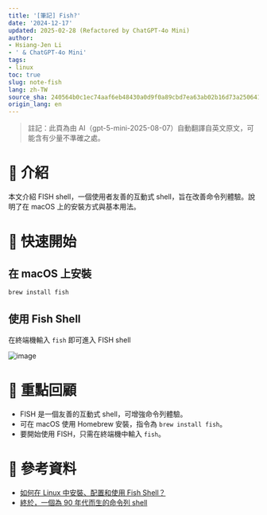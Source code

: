 ```yaml
---
title: '[筆記] Fish?'
date: '2024-12-17'
updated: 2025-02-28 (Refactored by ChatGPT-4o Mini)
author:
- Hsiang-Jen Li
- ' & ChatGPT-4o Mini'
tags:
- linux
toc: true
slug: note-fish
lang: zh-TW
source_sha: 240564b0c1ec74aaf6eb48430a0d9f0a89cbd7ea63ab02b16d73a250641a80dd
origin_lang: en
---
```


> 註記：此頁為由 AI（gpt-5-mini-2025-08-07）自動翻譯自英文原文，可能含有少量不準確之處。

# 📌 介紹
本文介紹 FISH shell，一個使用者友善的互動式 shell，旨在改善命令列體驗。說明了在 macOS 上的安裝方式與基本用法。
<!-- more -->

# 🚀 快速開始
## 在 macOS 上安裝
```bash
brew install fish
```

## 使用 Fish Shell
在終端機輸入 `fish` 即可進入 FISH shell

![image](https://hackmd.io/_uploads/HJfCS-JSye.png)

# 🔁 重點回顧
- FISH 是一個友善的互動式 shell，可增強命令列體驗。
- 可在 macOS 使用 Homebrew 安裝，指令為 `brew install fish`。
- 要開始使用 FISH，只需在終端機中輸入 `fish`。

# 🔗 參考資料
- [如何在 Linux 中安裝、配置和使用 Fish Shell？](https://linuxstory.org/how-do-i-install-configure-and-use-fish-shell-in-linux/zh-tw/)
- [終於，一個為 90 年代而生的命令列 shell](https://fishshell.com)
